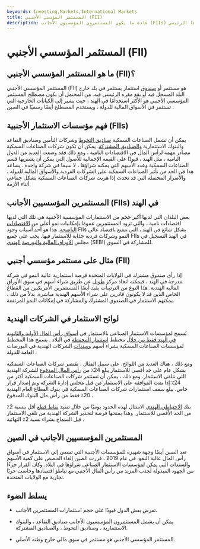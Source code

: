 ```yaml
---
keywords: Investing,Markets,International Markets
title: المستثمر المؤسسي الأجنبي (FII)
description: عادة ما يكون المستثمرون المؤسسيون الأجانب (FIIs) شركات كبيرة تستثمر في بلدان أخرى غير تلك التي يقع فيها مقرها الرئيسي.
---
```


# المستثمر المؤسسي الأجنبي (FII)
## ما هو المستثمر المؤسسي الأجنبي (FII)؟

المستثمر المؤسسي الأجنبي (FII) هو مستثمر أو [صندوق](/investment-fund) استثمار يستثمر في بلد خارج البلد المسجل فيه أو يقع مقره الرئيسي فيه. من المحتمل أن يكون مصطلح المستثمر المؤسسي الأجنبي هو الأكثر استخدامًا في الهند ، حيث يشير إلى الكيانات الخارجية التي تستثمر في الأسواق المالية للدولة ، ويستخدم المصطلح أيضًا رسميًا في الصين .

## فهم مؤسسات الاستثمار الأجنبية (FIIs)

يمكن أن تشمل الصناعات السمكية [صناديق التحوط](/hedgefund) وشركات التأمين وصناديق التقاعد والبنوك الاستثمارية [والصناديق المشتركة](/mutualfund). يمكن أن تكون شركات الصناعات السمكية مصادر مهمة لرأس المال في الاقتصادات النامية ، ومع ذلك فقد وضعت العديد من الدول النامية ، مثل الهند ، قيودًا على القيمة الإجمالية للأصول التي يمكن أن يشتريها قسم الصناعات السمكية وعدد الأسهم التي يمكنه شراؤها ، لا سيما في شركة واحدة . يساعد هذا في الحد من تأثير الصناعات السمكية على الشركات الفردية والأسواق المالية للدولة ، والأضرار المحتملة التي قد تحدث إذا هربت شركات الصناعات السمكية بشكل جماعي أثناء الأزمة.

## المستثمرين المؤسسيين الأجانب (FIIs) في الهند

بعض البلدان التي لديها أكبر حجم من الاستثمارات المؤسسية الأجنبية هي تلك التي لديها اقتصادات نامية ، والتي تزود المستثمرين عمومًا بإمكانيات نمو أعلى من [الاقتصادات الناضجة](/mature-economy). هذا هو أحد أسباب وجود FIIs بشكل شائع في الهند ، التي تتمتع باقتصاد عالي النمو وشركات فردية جذابة للاستثمار فيها. يجب على جميع FIIs في الهند التسجيل في مجلس [الأوراق المالية والبورصة](/sebi) [الهندي](/sebi) (SEBI) للمشاركة في السوق.

## مثال على مستثمر مؤسسي أجنبي (FII)

إذا رأى صندوق مشترك في الولايات المتحدة فرصة استثمارية عالية النمو في شركة مدرجة في الهند ، فيمكنه اتخاذ مركز [طويل](/long) عن طريق شراء أسهم في سوق الأوراق المالية الهندية. هذا النوع من الترتيبات يفيد أيضًا المستثمرين الأمريكيين من القطاع الخاص الذين قد لا يكونون قادرين على شراء الأسهم الهندية مباشرة. بدلاً من ذلك ، يمكنهم الاستثمار في الصندوق المشترك والمشاركة في إمكانات النمو المرتفعة.

## لوائح الاستثمار في الشركات الهندية

يُسمح لمؤسسات الاستثمار الصناعي بالاستثمار في [أسواق رأس المال الأولية والثانوية في الهند فقط من خلال](/capitalmarkets) مخطط [استثمار المحفظة](/portfolio-investment) في البلاد . يسمح هذا المخطط لمؤسسات الصناعات السمكية بشراء أسهم [وسندات](/debenture) الشركات الهندية في البورصات العامة للدولة .

ومع ذلك ، هناك العديد من اللوائح. على سبيل المثال ، تقتصر شركات الصناعات السمكية بشكل عام على حد أقصى للاستثمار يبلغ 24٪ من [رأس المال المدفوع](/paidupcapital) للشركة الهندية التي تتلقى الاستثمار. ومع ذلك ، يمكن أن تستثمر شركات الصناعات السمكية أكثر من 24٪ إذا تمت الموافقة على الاستثمار من قبل مجلس إدارة الشركة وتم إصدار قرار خاص. يبلغ سقف استثمارات شركات الصناعات السمكية في بنوك القطاع العام الهندية 20٪ فقط من رأس مال البنوك المدفوع .

بنك [الاحتياطي الهندي](/rbi) الامتثال لهذه الحدود يوميًا من خلال تنفيذ [نقاط قطع](/cutoffpoint) أقل بنسبة 2٪ من الحد الأقصى للاستثمار. وهذا يمنحها فرصة لتحذير الشركة الهندية من تلقي الاستثمار قبل السماح بشراء نسبة 2٪ النهائية .

## المستثمرين المؤسسيين الأجانب في الصين

تعد الصين أيضًا وجهة شهيرة للمؤسسات الأجنبية التي تسعى إلى الاستثمار في أسواق رأس المال عالية النمو. في عام 2019 ، قررت الصين إلغاء الحصص على كمية الأسهم والسندات التي يمكن لمؤسسات الاستثمار الصناعي شراؤها في البلاد. وكان القرار جزءًا من الجهود المبذولة لجذب المزيد من رأس المال الأجنبي مع تباطؤ اقتصادها وخاضت حربًا تجارية مع الولايات المتحدة.

## يسلط الضوء

- تفرض بعض الدول قيودًا على حجم استثمارات المستثمرين الأجانب.

- يمكن أن يشمل المستثمرون المؤسسيون الأجانب صناديق التقاعد ، والبنوك الاستثمارية ، وصناديق التحوط ، والصناديق المشتركة.

- المستثمر المؤسسي الأجنبي هو مستثمر في سوق مالي خارج وطنه الأصلي.

